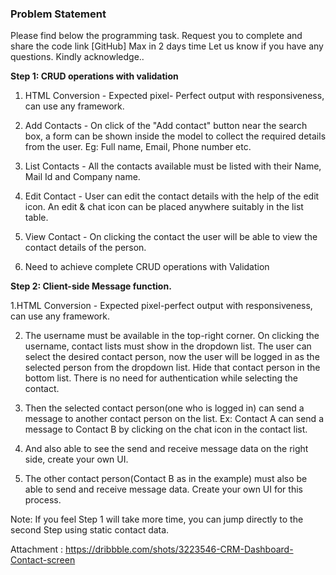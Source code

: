 ### Problem Statement

Please find below the programming task. Request you to complete and share the code link [GitHub] Max in 2 days time
Let us know if you have any questions.
Kindly acknowledge..


**Step 1: CRUD operations with validation**

1. HTML Conversion - Expected pixel- Perfect output with responsiveness, can use any framework.

2. Add Contacts - On click of the "Add contact" button near the search box, a form can be shown inside the model to collect the required details from the user. Eg: Full name, Email, Phone number etc.

3. List Contacts - All the contacts available must be listed with their Name, Mail Id and Company name.

4. Edit Contact - User can edit the contact details with the help of the edit icon. An edit & chat icon can be placed anywhere suitably in the list table.

5. View Contact - On clicking the contact the user will be able to view the contact details of the person.

6. Need to achieve complete CRUD operations with Validation

**Step 2: Client-side Message function.**


1.HTML Conversion - Expected pixel-perfect output with responsiveness, can use any framework.

2. The username must be available in the top-right corner. On clicking the username, contact lists must show in the  dropdown list. The user can select the desired contact person, now the user will be logged in as the selected person from the dropdown list. Hide that contact person in the bottom list. There is no need for authentication while selecting the contact.

3. Then the selected contact person(one who is logged in) can send a message to another contact person on the list. Ex: Contact A can send a message to Contact B by clicking on the chat icon in the contact list. 

4. And also able to see the send and receive message data on the right side, create your own UI.

5. The other contact person(Contact B as in the example) must also be able to send and receive message data. Create your own UI for this process.

Note: If you feel Step 1 will take more time, you can jump directly to the second Step using static contact data.

Attachment : https://dribbble.com/shots/3223546-CRM-Dashboard-Contact-screen
